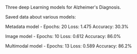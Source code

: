 Three deep Learning models for Alzheimer's Diagnosis.

Saved data about various models:

Metadata model - 
Epochs: 20
Loss: 1.475
Accuracy: 30.3%

Image model - 
Epochs: 10
Loss: 0.612
Accuracy: 86.0%

Multimodal model - 
Epochs: 13
Loss: 0.589
Accuracy: 86.2%
